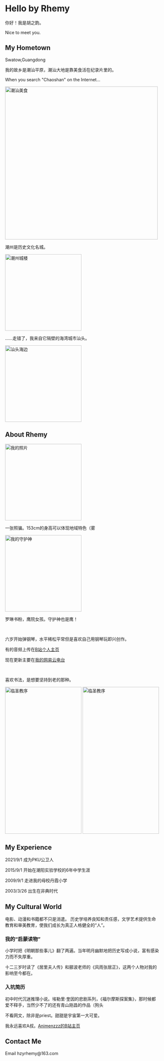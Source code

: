 <html lang="zh-cn">
<head>
 <meta charset="UTF-8">
 <title>Hello by Rhemy</title>
  <script defer src="https://use.fontawesome.com/releases/v5.0.10/js/all.js" integrity="sha384-slN8GvtUJGnv6ca26v8EzVaR9DC58QEwsIk9q1QXdCU8Yu8ck/tL/5szYlBbqmS+" crossorigin="anonymous"></script>
<link href='https://fonts.googleapis.com/css?family=Josefin+Sans:300' rel='stylesheet' type='text/css'>
  <script src="http://html5shiv.googlecode.com/svn/trunk/html5.js"></script>

  <script type="text/javascript">window.PUSH_GLOBAL = {geo_ip_country: 'CN' };</script>
<!-- Google Tag Manager for WordPress by gtm4wp.com -->
<script data-cfasync="false" data-pagespeed-no-defer type="text/javascript">//<![CDATA[
var gtm4wp_datalayer_name = "dataLayer";
var dataLayer = dataLayer || [];
//]]>
</script>
  </head>
  <h1>Hello by Rhemy</h1>
  <p>你好！我是胡之韵。</p>
<p>Nice to meet you.</p>
 
 <h2>My Hometown</h2>
 <p>Swatow,Guangdong</p>
  <p>我的故乡是潮汕平原，潮汕大地是靠美食活在纪录片里的。</p>
 <p>When you search "Chaoshan" on the Internet...</p>
 <img src="https://i.imgur.com/aOgu1A4.png" alt="潮汕美食" width="500">
 <br>
 <p>潮州是历史文化名城。</p>
 <img src="https://idle-moment.com/wp-content/uploads/2018/10/GR015216-1.jpg" alt="潮州城楼" width="250">
 <br>
 <p>……走错了，我来自它隔壁的海湾城市汕头。</p>
 <img src="https://img.phb123.com/uploads/allimg/170804/19-1FP41KI5527.jpg" alt="汕头海边" width="250">
 
 <h2>About Rhemy</h2>

 <img src="https://i.imgur.com/B37x8CG.jpeg" alt="我的照片" width="250">
  <p>一张照骗。153cm的身高可以体现地域特色（雾</p>

 <img src="https://i.imgur.com/pqK5G8L.png" alt="我的守护神" width="250">
  <p>罗琳书粉，鹰院女孩。守护神也是鹰！</p>
 <br>
 <p>六岁开始弹钢琴，水平稀松平常但是喜欢自己用钢琴玩即兴创作。</p>
 <p>有的音频上传在<a href="https://space.bilibili.com/228364449/audio" target="_blank">B站个人主页</a></p>
 <p>现在更新主要在<a href="https://music.163.com/#/djradio?id=794846770" target="_blank">我的网易云电台</a></p>
<br>
 <p>喜欢书法，是想要坚持到老的那种。</p>
 <img src="https://i.imgur.com/ijdmKOP.jpg" alt="临圣教序" width="250" height="480">
 <img src="https://i.imgur.com/qIjUJPs.jpg" alt="临圣教序" width="250" height="480">
 
 <h2>My Experience</h2>
 <p>2021/9/1 成为PKU公卫人</p>
 <p>2015/9/1 开始在潮阳实验学校的6年中学生涯</p>
 <p>2009/9/1 走进我的母校丹霞小学</p>
 <p>2003/3/26 出生在非典时代</p>

 <h2>My Cultural World</h2>
 <p>电影、动漫和书籍都不只是消遣。
 历史学培养良知和责任感，文学艺术提供生命教育和审美教育，使我们成长为真正人格健全的“人”。</p>
 <h3>我的“启蒙读物”</h3>
 <p>小学时把《明朝那些事儿》翻了两遍。当年明月幽默地把历史写成小说，富有感染力而不失厚重。</p>
 <p>十二三岁时读了《居里夫人传》和郦波老师的《风雨张居正》，这两个人物对我的影响至今都在。</p>
 <h3>入坑简历</h3>
 <p>初中时代沉迷推理小说。埃勒里·奎因的悲剧系列，《福尔摩斯探案集》，那时候都爱不释手，当然少不了的还有青山刚昌的作品（狗头</p>
 <p>不看网文，除非是priest。甜甜是宇宙第一大可爱。</p>
 <p>我永远喜欢A叔。<a href="https://space.bilibili.com/6075139/" target="_blank">Animenzzz的B站主页</a></p>
 
 <h2>Contact Me</h2>
 <p>Email hzyrhemy@163.com</p>
